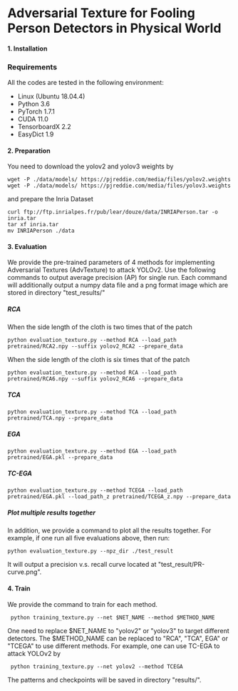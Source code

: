 # Adversarial Texture for Fooling Person Detectors in Physical World

#### 1. Installation
### Requirements
All the codes are tested in the following environment:
* Linux (Ubuntu 18.04.4)
* Python 3.6
* PyTorch 1.7.1
* CUDA 11.0
* TensorboardX 2.2
* EasyDict 1.9

#### 2. Preparation
You need to download the yolov2 and yolov3 weights by
```
wget -P ./data/models/ https://pjreddie.com/media/files/yolov2.weights
wget -P ./data/models/ https://pjreddie.com/media/files/yolov3.weights 
```
and prepare the Inria Dataset
```
curl ftp://ftp.inrialpes.fr/pub/lear/douze/data/INRIAPerson.tar -o inria.tar
tar xf inria.tar
mv INRIAPerson ./data
```
#### 3. Evaluation
We provide the pre-trained parameters of 4 methods for implementing Adversarial Textures (AdvTexture) to attack YOLOv2. Use the following commands to output average precision (AP) for single run. Each command will additionally output a numpy data file and a png format image which are stored in directory "test_results/"
##### RCA
When the side length of the cloth is two times that of the patch
```
python evaluation_texture.py --method RCA --load_path pretrained/RCA2.npy --suffix yolov2_RCA2 --prepare_data
```
When the side length of the cloth is six times that of the patch
```
python evaluation_texture.py --method RCA --load_path pretrained/RCA6.npy --suffix yolov2_RCA6 --prepare_data
```
##### TCA
```
python evaluation_texture.py --method TCA --load_path pretrained/TCA.npy --prepare_data
```
##### EGA
```
python evaluation_texture.py --method EGA --load_path pretrained/EGA.pkl --prepare_data
```
##### TC-EGA
```
python evaluation_texture.py --method TCEGA --load_path pretrained/EGA.pkl --load_path_z pretrained/TCEGA_z.npy --prepare_data
```
##### Plot multiple results together
In addition, we provide a command to plot all the results together. For example, if one run all five evaluations above, then run:
```
python evaluation_texture.py --npz_dir ./test_result
```
It will output a precision v.s. recall curve located at "test_result/PR-curve.png". 

<!-- An instance is shown below:
<p align="center">
  <img src="docs/PR-curve.png" width="70%">
</p>
 -->
 
#### 4. Train
We provide the command to train for each method.
```
 python training_texture.py --net $NET_NAME --method $METHOD_NAME
```
One need to replace $NET_NAME to "yolov2" or "yolov3" to target different detectors. The $METHOD_NAME can be replaced to "RCA", "TCA", EGA" or "TCEGA" to use different methods. For example, one can use TC-EGA to attack YOLOv2 by
```
 python training_texture.py --net yolov2 --method TCEGA
```
The patterns and checkpoints will be saved in directory "results/".
